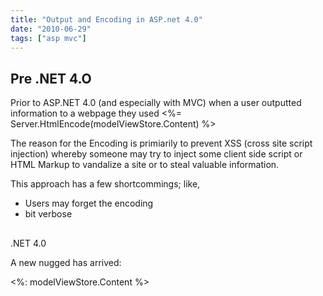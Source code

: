 ```yaml
---
title: "Output and Encoding in ASP.net 4.0"
date: "2010-06-29"
tags: ["asp mvc"]
---
```


## Pre .NET 4.O

Prior to ASP.NET 4.0 (and especially with MVC) when a user outputted information to a webpage they used <%= Server.HtmlEncode(modelViewStore.Content) %>

The reason for the Encoding is primiarily to prevent XSS (cross site script injection) whereby someone may try to inject some client side script or HTML Markup to vandalize a site or to steal valuable information.

This approach has a few shortcommings; like,

* Users may forget the encoding  
* bit verbose

##   
.NET 4.0

A new nugged has arrived:

<%: modelViewStore.Content %>
